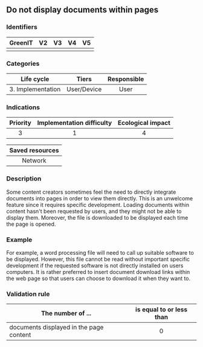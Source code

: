 ## Do not display documents within pages

### Identifiers

| GreenIT | V2  | V3  | V4  | V5  |
| :-----: | :-: | :-: | :-: | :-: |
|         |     |     |     |     |

### Categories

|    Life cycle     |    Tiers    | Responsible |
| :---------------: | :---------: | :---------: |
| 3. Implementation | User/Device |    User     |

### Indications

| Priority | Implementation difficulty | Ecological impact |
| :------: | :-----------------------: | :---------------: |
|    3     |             1             |         4         |

| Saved resources |
| :-------------: |
|     Network     |

### Description

Some content creators sometimes feel the need to directly integrate documents into pages in order to view them directly. This is an unwelcome feature since it requires specific development. Loading documents within content hasn't been requested by users, and they might not be able to display them. Moreover, the file is downloaded to be displayed each time the page is opened.

### Example

For example, a word processing file will need to call up suitable software to be displayed. However, this file cannot be read without important specific development if the requested software is not directly installed on users computers. It is rather preferred to insert document download links within the web page so that users can choose to download it when they want to.

### Validation rule

| The number of ...                       | is equal to or less than |
| --------------------------------------- | :----------------------: |
| documents displayed in the page content |            0             |
